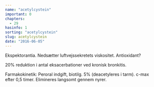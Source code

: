 ```yaml
---
name: "acetylcystein"
important: 0
chapters:  
  - 29
hasinfo: 1
sorting: "acetylcystein"
slug: acetylcystein
date: "2016-06-05"
---
```


Ekspektorantia. Nedsætter luftvejssekretets viskositet. Antioxidant?

20% reduktion i antal eksacerbationer ved kronisk bronkitis.

Farmakokinetik: Peroral indgift, biotilg. 5% (deacetyleres i tarm). c-max efter 0,5 timer. Elimineres langsomt gennem nyrer.
